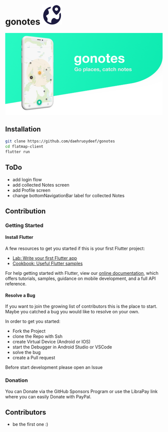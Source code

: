 # gonotes ![](img/logo.png)

![](./img/header-readme.png)



## Installation

```bash
git clone https://github.com/daehruoydeef/gonotes
cd flatmap-client
flutter run
```

## ToDo

* add login flow
* add collected Notes screen
* add Profile screen
* change bottomNavigationBar label for collected Notes

## Contribution

### Getting Started

#### Install Flutter

A few resources to get you started if this is your first Flutter project:

- [Lab: Write your first Flutter app](https://flutter.dev/docs/get-started/codelab)
- [Cookbook: Useful Flutter samples](https://flutter.dev/docs/cookbook)

For help getting started with Flutter, view our 
[online documentation](https://flutter.dev/docs), which offers tutorials, 
samples, guidance on mobile development, and a full API reference.



#### Resolve a Bug

If you want to join the growing list of contributors this is the place to start. Maybe you  catched a bug you would like to resolve on your own.

In order to get you started:

- Fork the Project
- clone the Repo with Ssh
- create Virtual Device (Android or IOS)
- start the Debugger in Android Studio or VSCode
- solve the bug
- create a Pull request

Before start development please open an Issue 



### Donation

You can Donate via the GitHub Sponsors Program or use the LibraPay link where you can easily Donate with PayPal.



## Contributors

* be the first one :)


